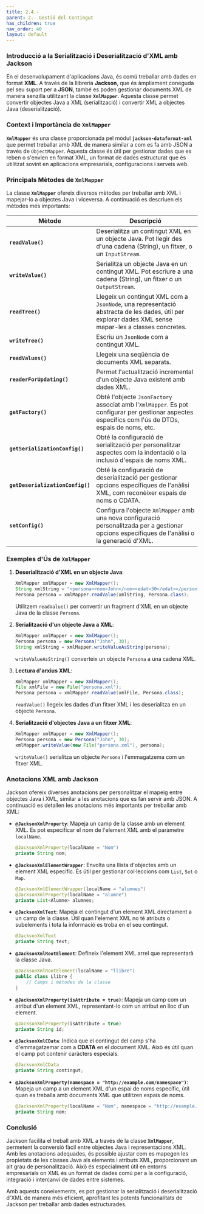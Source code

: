 ```yaml
---
title: 2.4.-
parent: 2.- Gestió del Contingut
has_children: true
nav_order: 40
layout: default
---
```


### Introducció a la Serialització i Deserialització d'XML amb Jackson

En el desenvolupament d'aplicacions Java, és comú treballar amb dades en format **XML**. A través de la llibreria **Jackson**, que és àmpliament coneguda pel seu suport per a **JSON**, també es poden gestionar documents XML de manera senzilla utilitzant la classe **`XmlMapper`**. Aquesta classe permet convertir objectes Java a XML (serialització) i convertir XML a objectes Java (deserialització).

### Context i Importància de `XmlMapper`

**`XmlMapper`** és una classe proporcionada pel mòdul **`jackson-dataformat-xml`** que permet treballar amb XML de manera similar a com es fa amb JSON a través de `ObjectMapper`. Aquesta classe és útil per gestionar dades que es reben o s'envien en format XML, un format de dades estructurat que és utilitzat sovint en aplicacions empresarials, configuracions i serveis web.

### Principals Mètodes de `XmlMapper`

La classe **`XmlMapper`** ofereix diversos mètodes per treballar amb XML i mapejar-lo a objectes Java i viceversa. A continuació es descriuen els mètodes més importants:

| Mètode                      | Descripció                                                                                      |
|-----------------------------|-------------------------------------------------------------------------------------------------|
| **`readValue()`**           | Deserialitza un contingut XML en un objecte Java. Pot llegir des d'una cadena (String), un fitxer, o un `InputStream`. |
| **`writeValue()`**          | Serialitza un objecte Java en un contingut XML. Pot escriure a una cadena (String), un fitxer o un `OutputStream`. |
| **`readTree()`**            | Llegeix un contingut XML com a `JsonNode`, una representació abstracta de les dades, útil per explorar dades XML sense mapar-les a classes concretes. |
| **`writeTree()`**           | Escriu un `JsonNode` com a contingut XML.                                                        |
| **`readValues()`**          | Llegeix una seqüència de documents XML separats.                                                  |
| **`readerForUpdating()`**   | Permet l'actualització incremental d'un objecte Java existent amb dades XML.                      |
| **`getFactory()`**          | Obté l'objecte `JsonFactory` associat amb l'`XmlMapper`. Es pot configurar per gestionar aspectes específics com l'ús de DTDs, espais de noms, etc. |
| **`getSerializationConfig()`** | Obté la configuració de serialització per personalitzar aspectes com la indentació o la inclusió d'espais de noms XML. |
| **`getDeserializationConfig()`** | Obté la configuració de deserialització per gestionar opcions específiques de l'anàlisi XML, com reconèixer espais de noms o CDATA. |
| **`setConfig()`**           | Configura l'objecte `XmlMapper` amb una nova configuració personalitzada per a gestionar opcions específiques de l'anàlisi o la generació d'XML. |

### Exemples d'Ús de `XmlMapper`

1. **Deserialització d'XML en un objecte Java**:
   ```java
   XmlMapper xmlMapper = new XmlMapper();
   String xmlString = "<persona><nom>John</nom><edat>30</edat></persona>";
   Persona persona = xmlMapper.readValue(xmlString, Persona.class);
   ```
   Utilitzem `readValue()` per convertir un fragment d'XML en un objecte Java de la classe `Persona`.

2. **Serialització d'un objecte Java a XML**:
   ```java
   XmlMapper xmlMapper = new XmlMapper();
   Persona persona = new Persona("John", 30);
   String xmlString = xmlMapper.writeValueAsString(persona);
   ```
   `writeValueAsString()` converteix un objecte `Persona` a una cadena XML.

3. **Lectura d'arxius XML**:
   ```java
   XmlMapper xmlMapper = new XmlMapper();
   File xmlFile = new File("persona.xml");
   Persona persona = xmlMapper.readValue(xmlFile, Persona.class);
   ```
   `readValue()` llegeix les dades d'un fitxer XML i les deserialitza en un objecte `Persona`.

4. **Serialització d'objectes Java a un fitxer XML**:
   ```java
   XmlMapper xmlMapper = new XmlMapper();
   Persona persona = new Persona("John", 30);
   xmlMapper.writeValue(new File("persona.xml"), persona);
   ```
   `writeValue()` serialitza un objecte `Persona` i l'emmagatzema com un fitxer XML.

### Anotacions XML amb Jackson

Jackson ofereix diverses anotacions per personalitzar el mapeig entre objectes Java i XML, similar a les anotacions que es fan servir amb JSON. A continuació es detallen les anotacions més importants per treballar amb XML:

- **`@JacksonXmlProperty`**: Mapeja un camp de la classe amb un element XML. Es pot especificar el nom de l'element XML amb el paràmetre `localName`.
  ```java
  @JacksonXmlProperty(localName = "Nom")
  private String nom;
  ```

- **`@JacksonXmlElementWrapper`**: Envolta una llista d'objectes amb un element XML específic. És útil per gestionar col·leccions com `List`, `Set` o `Map`.
  ```java
  @JacksonXmlElementWrapper(localName = "alumnes")
  @JacksonXmlProperty(localName = "alumne")
  private List<Alumne> alumnes;
  ```

- **`@JacksonXmlText`**: Mapeja el contingut d'un element XML directament a un camp de la classe. Útil quan l'element XML no té atributs o subelements i tota la informació es troba en el seu contingut.
  ```java
  @JacksonXmlText
  private String text;
  ```

- **`@JacksonXmlRootElement`**: Defineix l'element XML arrel que representarà la classe Java.
  ```java
  @JacksonXmlRootElement(localName = "llibre")
  public class Llibre {
      // Camps i mètodes de la classe
  }
  ```

- **`@JacksonXmlProperty(isAttribute = true)`**: Mapeja un camp com un atribut d'un element XML, representant-lo com un atribut en lloc d'un element.
  ```java
  @JacksonXmlProperty(isAttribute = true)
  private String id;
  ```

- **`@JacksonXmlCData`**: Indica que el contingut del camp s'ha d'emmagatzemar com a **CDATA** en el document XML. Això és útil quan el camp pot contenir caràcters especials.
  ```java
  @JacksonXmlCData
  private String contingut;
  ```

- **`@JacksonXmlProperty(namespace = "http://example.com/namespace")`**: Mapeja un camp a un element XML d'un espai de noms específic, útil quan es treballa amb documents XML que utilitzen espais de noms.
  ```java
  @JacksonXmlProperty(localName = "Nom", namespace = "http://example.com/persona")
  private String nom;
  ```

### Conclusió

Jackson facilita el treball amb XML a través de la classe **`XmlMapper`**, permetent la conversió fàcil entre objectes Java i representacions XML. Amb les anotacions adequades, és possible ajustar com es mapegen les propietats de les classes Java als elements i atributs XML, proporcionant un alt grau de personalització. Això és especialment útil en entorns empresarials on XML és un format de dades comú per a la configuració, integració i intercanvi de dades entre sistemes.

Amb aquests coneixements, es pot gestionar la serialització i deserialització d'XML de manera més eficient, aprofitant les potents funcionalitats de Jackson per treballar amb dades estructurades.